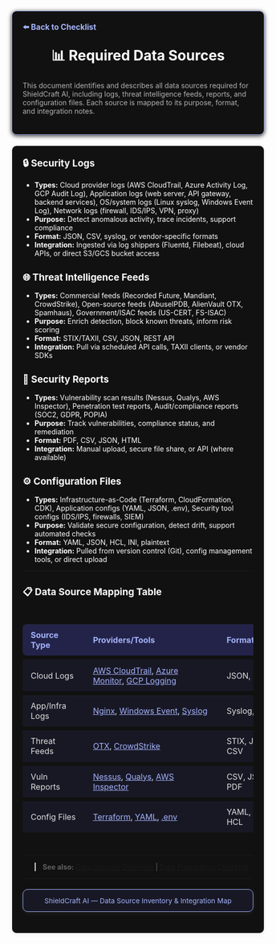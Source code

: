 

<section style="border:1px solid #a5b4fc; border-radius:10px; margin:1.5em 0; box-shadow:0 2px 8px #222; padding:1.5em; background:#111; color:#fff;">
<div style="margin-bottom:1.5em;">
  <a href="./checklist.md" style="color:#a5b4fc; font-weight:bold; text-decoration:none; font-size:1.1em;">⬅️ Back to Checklist</a>
</div>
<h1 align="center" style="margin-top:0; font-size:2em;">📊 Required Data Sources</h1>
<div style="margin-bottom:1.2em; color:#b3b3b3; font-size:1em;">
  This document identifies and describes all data sources required for ShieldCraft AI, including logs, threat intelligence feeds, reports, and configuration files. Each source is mapped to its purpose, format, and integration notes.
</div>
</section>

<section style="border:1px solid #e0e0e0; border-radius:10px; margin:1.5em 0; box-shadow:0 2px 8px #f0f0f0; padding:1.5em; background:#111; color:#fff;">

<h2 style="margin-top:0;display:flex;align-items:center;font-size:1.35em;gap:0.5em;">🔒 Security Logs</h2>
<ul style="margin-bottom:0.5em;">
  <li><b>Types:</b> Cloud provider logs (AWS CloudTrail, Azure Activity Log, GCP Audit Log), Application logs (web server, API gateway, backend services), OS/system logs (Linux syslog, Windows Event Log), Network logs (firewall, IDS/IPS, VPN, proxy)</li>
  <li><b>Purpose:</b> Detect anomalous activity, trace incidents, support compliance</li>
  <li><b>Format:</b> JSON, CSV, syslog, or vendor-specific formats</li>
  <li><b>Integration:</b> Ingested via log shippers (Fluentd, Filebeat), cloud APIs, or direct S3/GCS bucket access</li>
</ul>

<h2 style="margin-top:1.5em;display:flex;align-items:center;font-size:1.35em;gap:0.5em;">🌐 Threat Intelligence Feeds</h2>
<ul style="margin-bottom:0.5em;">
  <li><b>Types:</b> Commercial feeds (Recorded Future, Mandiant, CrowdStrike), Open-source feeds (AbuseIPDB, AlienVault OTX, Spamhaus), Government/ISAC feeds (US-CERT, FS-ISAC)</li>
  <li><b>Purpose:</b> Enrich detection, block known threats, inform risk scoring</li>
  <li><b>Format:</b> STIX/TAXII, CSV, JSON, REST API</li>
  <li><b>Integration:</b> Pull via scheduled API calls, TAXII clients, or vendor SDKs</li>
</ul>

<h2 style="margin-top:1.5em;display:flex;align-items:center;font-size:1.35em;gap:0.5em;">📝 Security Reports</h2>
<ul style="margin-bottom:0.5em;">
  <li><b>Types:</b> Vulnerability scan results (Nessus, Qualys, AWS Inspector), Penetration test reports, Audit/compliance reports (SOC2, GDPR, POPIA)</li>
  <li><b>Purpose:</b> Track vulnerabilities, compliance status, and remediation</li>
  <li><b>Format:</b> PDF, CSV, JSON, HTML</li>
  <li><b>Integration:</b> Manual upload, secure file share, or API (where available)</li>
</ul>

<h2 style="margin-top:1.5em;display:flex;align-items:center;font-size:1.35em;gap:0.5em;">⚙️ Configuration Files</h2>
<ul style="margin-bottom:0.5em;">
  <li><b>Types:</b> Infrastructure-as-Code (Terraform, CloudFormation, CDK), Application configs (YAML, JSON, .env), Security tool configs (IDS/IPS, firewalls, SIEM)</li>
  <li><b>Purpose:</b> Validate secure configuration, detect drift, support automated checks</li>
  <li><b>Format:</b> YAML, JSON, HCL, INI, plaintext</li>
  <li><b>Integration:</b> Pulled from version control (Git), config management tools, or direct upload</li>
</ul>

---

<h2 style="margin-top:1.5em;display:flex;align-items:center;font-size:1.35em;gap:0.5em;">📋 Data Source Mapping Table</h2>

<div style="overflow-x:auto; margin:1.5em 0;">

<table style="width:100%; min-width:700px; border-collapse:separate; border-spacing:0 0.5em;">
  <thead>
    <tr style="background:#23234a; color:#a5b4fc;">
      <th style="padding:0.7em 1em; text-align:left; border-radius:8px 0 0 8px;">Source Type</th>
      <th style="padding:0.7em 1em; text-align:left;">Providers/Tools</th>
      <th style="padding:0.7em 1em; text-align:left;">Format(s)</th>
      <th style="padding:0.7em 1em; text-align:left; border-radius:0 8px 8px 0;">Integration Method</th>
    </tr>
  </thead>
  <tbody style="background:#181825; color:#e0e0e0;">
    <tr>
      <td style="padding:0.7em 1em;">Cloud Logs</td>
      <td style="padding:0.7em 1em;">
        <a href="https://aws.amazon.com/cloudtrail/" style="color:#a5b4fc;">AWS CloudTrail</a>,
        <a href="https://azure.microsoft.com/en-us/products/monitor/" style="color:#a5b4fc;">Azure Monitor</a>,
        <a href="https://cloud.google.com/logging" style="color:#a5b4fc;">GCP Logging</a>
      </td>
      <td style="padding:0.7em 1em;">JSON, CSV</td>
      <td style="padding:0.7em 1em;">API, S3/GCS, log shipper</td>
    </tr>
    <tr>
      <td style="padding:0.7em 1em;">App/Infra Logs</td>
      <td style="padding:0.7em 1em;">
        <a href="https://nginx.org/en/docs/" style="color:#a5b4fc;">Nginx</a>,
        <a href="https://learn.microsoft.com/en-us/windows/win32/eventlog/event-logging" style="color:#a5b4fc;">Windows Event</a>,
        <a href="https://datatracker.ietf.org/doc/html/rfc5424" style="color:#a5b4fc;">Syslog</a>
      </td>
      <td style="padding:0.7em 1em;">Syslog, JSON</td>
      <td style="padding:0.7em 1em;">Log shipper, agent</td>
    </tr>
    <tr>
      <td style="padding:0.7em 1em;">Threat Feeds</td>
      <td style="padding:0.7em 1em;">
        <a href="https://otx.alienvault.com/" style="color:#a5b4fc;">OTX</a>,
        <a href="https://www.crowdstrike.com/" style="color:#a5b4fc;">CrowdStrike</a>
      </td>
      <td style="padding:0.7em 1em;">STIX, JSON, CSV</td>
      <td style="padding:0.7em 1em;">API, TAXII, SDK</td>
    </tr>
    <tr>
      <td style="padding:0.7em 1em;">Vuln Reports</td>
      <td style="padding:0.7em 1em;">
        <a href="https://www.tenable.com/products/nessus" style="color:#a5b4fc;">Nessus</a>,
        <a href="https://www.qualys.com/apps/vulnerability-management/" style="color:#a5b4fc;">Qualys</a>,
        <a href="https://aws.amazon.com/inspector/" style="color:#a5b4fc;">AWS Inspector</a>
      </td>
      <td style="padding:0.7em 1em;">CSV, JSON, PDF</td>
      <td style="padding:0.7em 1em;">API, upload</td>
    </tr>
    <tr>
      <td style="padding:0.7em 1em;">Config Files</td>
      <td style="padding:0.7em 1em;">
        <a href="https://www.terraform.io/" style="color:#a5b4fc;">Terraform</a>,
        <a href="https://yaml.org/" style="color:#a5b4fc;">YAML</a>,
        <a href="https://12factor.net/config" style="color:#a5b4fc;">.env</a>
      </td>
      <td style="padding:0.7em 1em;">YAML, JSON, HCL</td>
      <td style="padding:0.7em 1em;">Git, upload, config mgmt</td>
    </tr>
  </tbody>
</table>

</div>

---

> **See also:** [Data Sources Overview](./data_sources.md) | [Data Preparation Checklist](./checklist.md#💾-data-preparation)

---

<section style="border:1px solid #a5b4fc; border-radius:10px; margin:1.5em 0; box-shadow:0 2px 8px #222; padding:1em; background:#181825; color:#a5b4fc; font-size:0.98em; text-align:center;">
  ShieldCraft AI &mdash; Data Source Inventory & Integration Map
</section>
